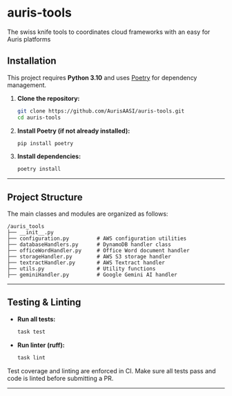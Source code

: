 # auris-tools

The swiss knife tools to coordinates cloud frameworks with an easy for Auris platforms

## Installation

This project requires **Python 3.10** and uses [Poetry](https://python-poetry.org/) for dependency management.

1. **Clone the repository:**
   ```bash
   git clone https://github.com/AurisAASI/auris-tools.git
   cd auris-tools
   ```
2. **Install Poetry (if not already installed):**
   ```bash
   pip install poetry
   ```
3. **Install dependencies:**
   ```bash
   poetry install
   ```

---

## Project Structure

The main classes and modules are organized as follows:

```
/auris_tools
├── __init__.py
├── configuration.py         # AWS configuration utilities
├── databaseHandlers.py      # DynamoDB handler class
├── officeWordHandler.py     # Office Word document handler
├── storageHandler.py        # AWS S3 storage handler
├── textractHandler.py       # AWS Textract handler
├── utils.py                 # Utility functions
├── geminiHandler.py         # Google Gemini AI handler
```

---

## Testing & Linting

- **Run all tests:**
  ```bash
  task test
  ```
- **Run linter (ruff):**
  ```bash
  task lint
  ```

Test coverage and linting are enforced in CI. Make sure all tests pass and code is linted before submitting a PR.

---
